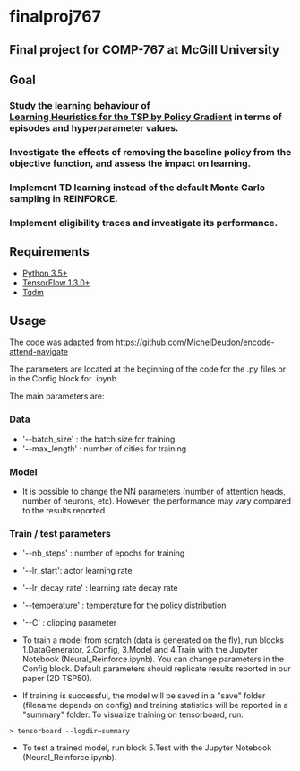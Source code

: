 # finalproj767

## Final project for COMP-767 at McGill University
## Goal

### Study the learning behaviour of <br/> [Learning Heuristics for the TSP by Policy Gradient](https://link.springer.com/chapter/10.1007%2F978-3-319-93031-2_12) in terms of episodes and hyperparameter values.

### Investigate the effects of removing the baseline policy from the objective function, and assess the impact on learning.

### Implement TD learning instead of the default Monte Carlo sampling in REINFORCE.

### Implement eligibility traces and investigate its performance.


## Requirements

- [Python 3.5+](https://anaconda.org/anaconda/python)
- [TensorFlow 1.3.0+](https://www.tensorflow.org/install/)
- [Tqdm](https://pypi.python.org/pypi/tqdm)

## Usage


The code was adapted from https://github.com/MichelDeudon/encode-attend-navigate

The parameters are located at the beginning of the code for the .py files or in the Config block for .ipynb

The main parameters are:

### Data
- '--batch_size' : the batch size for training
- '--max_length' : number of cities for training

### Model

- It is possible to change the NN parameters (number of attention heads, number of neurons, etc). However, the performance may vary compared to the results reported

### Train / test parameters
- '--nb_steps' : number of epochs for training
- '--lr_start': actor learning rate
- '--lr_decay_rate' : learning rate decay rate
- '--temperature' : temperature for the policy distribution
- '--C' : clipping parameter


- To train a model from scratch (data is generated on the fly), run blocks 1.DataGenerator, 2.Config, 3.Model and 4.Train with the Jupyter Notebook (Neural_Reinforce.ipynb). You can change parameters in the Config block. Default parameters should replicate results reported in our paper (2D TSP50).

- If training is successful, the model will be saved in a "save" folder (filename depends on config) and training statistics will be reported in a "summary" folder. To visualize training on tensorboard, run:
```
> tensorboard --logdir=summary
```

- To test a trained model, run block 5.Test with the Jupyter Notebook (Neural_Reinforce.ipynb).
